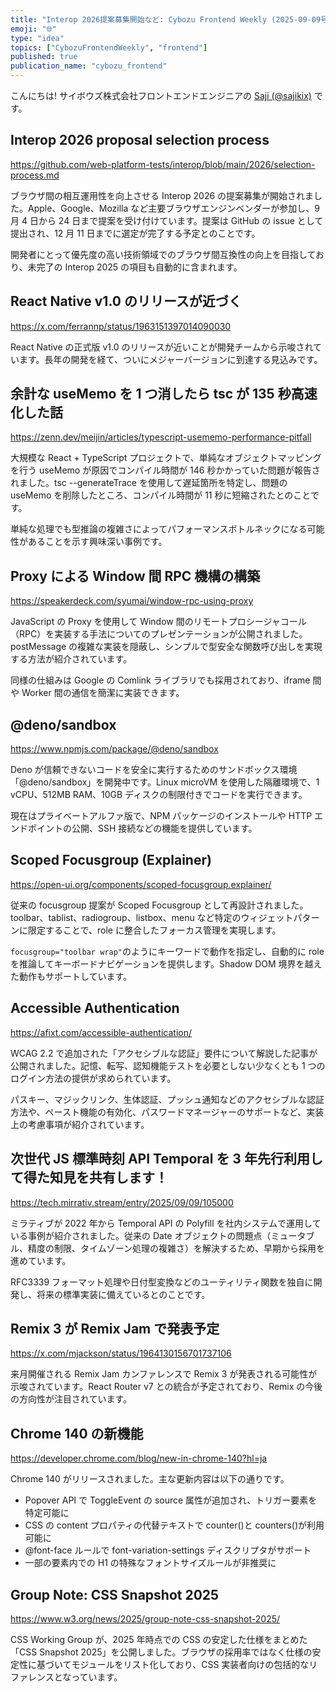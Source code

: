 ```yaml
---
title: "Interop 2026提案募集開始など: Cybozu Frontend Weekly (2025-09-09号)"
emoji: "🌐"
type: "idea"
topics: ["CybozuFrontendWeekly", "frontend"]
published: true
publication_name: "cybozu_frontend"
---
```


こんにちは! サイボウズ株式会社フロントエンドエンジニアの [Saji (@sajikix)](https://twitter.com/sajikix) です。

## Interop 2026 proposal selection process

https://github.com/web-platform-tests/interop/blob/main/2026/selection-process.md

ブラウザ間の相互運用性を向上させる Interop 2026 の提案募集が開始されました。Apple、Google、Mozilla など主要ブラウザエンジンベンダーが参加し、9 月 4 日から 24 日まで提案を受け付けています。提案は GitHub の issue として提出され、12 月 11 日までに選定が完了する予定とのことです。

開発者にとって優先度の高い技術領域でのブラウザ間互換性の向上を目指しており、未完了の Interop 2025 の項目も自動的に含まれます。

## React Native v1.0 のリリースが近づく

https://x.com/ferrannp/status/1963151397014090030

React Native の正式版 v1.0 のリリースが近いことが開発チームから示唆されています。長年の開発を経て、ついにメジャーバージョンに到達する見込みです。

## 余計な useMemo を 1 つ消したら tsc が 135 秒高速化した話

https://zenn.dev/meijin/articles/typescript-usememo-performance-pitfall

大規模な React + TypeScript プロジェクトで、単純なオブジェクトマッピングを行う useMemo が原因でコンパイル時間が 146 秒かかっていた問題が報告されました。tsc --generateTrace を使用して遅延箇所を特定し、問題の useMemo を削除したところ、コンパイル時間が 11 秒に短縮されたとのことです。

単純な処理でも型推論の複雑さによってパフォーマンスボトルネックになる可能性があることを示す興味深い事例です。

## Proxy による Window 間 RPC 機構の構築

https://speakerdeck.com/syumai/window-rpc-using-proxy

JavaScript の Proxy を使用して Window 間のリモートプロシージャコール（RPC）を実装する手法についてのプレゼンテーションが公開されました。postMessage の複雑な実装を隠蔽し、シンプルで型安全な関数呼び出しを実現する方法が紹介されています。

同様の仕組みは Google の Comlink ライブラリでも採用されており、iframe 間や Worker 間の通信を簡潔に実装できます。

## @deno/sandbox

https://www.npmjs.com/package/@deno/sandbox

Deno が信頼できないコードを安全に実行するためのサンドボックス環境「@deno/sandbox」を開発中です。Linux microVM を使用した隔離環境で、1 vCPU、512MB RAM、10GB ディスクの制限付きでコードを実行できます。

現在はプライベートアルファ版で、NPM パッケージのインストールや HTTP エンドポイントの公開、SSH 接続などの機能を提供しています。

## Scoped Focusgroup (Explainer)

https://open-ui.org/components/scoped-focusgroup.explainer/

従来の focusgroup 提案が Scoped Focusgroup として再設計されました。toolbar、tablist、radiogroup、listbox、menu など特定のウィジェットパターンに限定することで、role に整合したフォーカス管理を実現します。

`focusgroup="toolbar wrap"`のようにキーワードで動作を指定し、自動的に role を推論してキーボードナビゲーションを提供します。Shadow DOM 境界を越えた動作もサポートしています。

## Accessible Authentication

https://afixt.com/accessible-authentication/

WCAG 2.2 で追加された「アクセシブルな認証」要件について解説した記事が公開されました。記憶、転写、認知機能テストを必要としない少なくとも 1 つのログイン方法の提供が求められています。

パスキー、マジックリンク、生体認証、プッシュ通知などのアクセシブルな認証方法や、ペースト機能の有効化、パスワードマネージャーのサポートなど、実装上の考慮事項が紹介されています。

## 次世代 JS 標準時刻 API Temporal を 3 年先行利用して得た知見を共有します！

https://tech.mirrativ.stream/entry/2025/09/09/105000

ミラティブが 2022 年から Temporal API の Polyfill を社内システムで運用している事例が紹介されました。従来の Date オブジェクトの問題点（ミュータブル、精度の制限、タイムゾーン処理の複雑さ）を解決するため、早期から採用を進めています。

RFC3339 フォーマット処理や日付型変換などのユーティリティ関数を独自に開発し、将来の標準実装に備えているとのことです。

## Remix 3 が Remix Jam で発表予定

https://x.com/mjackson/status/1964130156701737106

来月開催される Remix Jam カンファレンスで Remix 3 が発表される可能性が示唆されています。React Router v7 との統合が予定されており、Remix の今後の方向性が注目されています。

## Chrome 140 の新機能

https://developer.chrome.com/blog/new-in-chrome-140?hl=ja

Chrome 140 がリリースされました。主な更新内容は以下の通りです。

- Popover API で ToggleEvent の source 属性が追加され、トリガー要素を特定可能に
- CSS の content プロパティの代替テキストで counter()と counters()が利用可能に
- @font-face ルールで font-variation-settings ディスクリプタがサポート
- 一部の要素内での H1 の特殊なフォントサイズルールが非推奨に

## Group Note: CSS Snapshot 2025

https://www.w3.org/news/2025/group-note-css-snapshot-2025/

CSS Working Group が、2025 年時点での CSS の安定した仕様をまとめた「CSS Snapshot 2025」を公開しました。ブラウザの採用率ではなく仕様の安定性に基づいてモジュールをリスト化しており、CSS 実装者向けの包括的なリファレンスとなっています。
